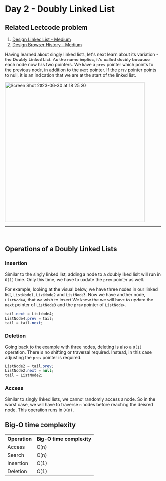 # Day 2 - Doubly Linked List

## Related Leetcode problem
1. <a href="https://github.com/Alisherka7/daily_challange_algorithm/blob/main/challenge/day1/ReverseLinkedList.java">Design Linked List - Medium</a>
2. <a href="https://github.com/Alisherka7/daily_challange_algorithm/blob/main/challenge/day1/MergeTwoLinkedList.java">Design Browser History - Medium</a>

Having learned about singly linked lists, let's next learn about its variation - the Doubly Linked List. As the name implies, it's called doubly because each node now has two pointers. We have a ```prev``` pointer which points to the previous node, in addition to the ```next``` pointer. If the ```prev``` pointer points to null, it is an indication that we are at the start of the linked list.

<img width="451" alt="Screen Shot 2023-06-30 at 18 25 30" src="https://github.com/Alisherka7/daily_challange_algorithm/assets/38793933/7d64b0bb-397c-4e97-a83a-e90560fe708a">

<hr>

<br>

## Operations of a Doubly Linked Lists

### Insertion 

Similar to the singly linked list, adding a node to a doubly liked lislt will run in ```O(1)``` time. Only this time, we have to update the ```prev``` pointer as well. 

For example, looking at the visual below, we have three nodes in our linked list, ```ListNode1```, ```ListNode2``` and ```ListNode3```. Now we have another node, ```ListNode4```, that we wish to insert We know the we will have to update the ```next``` pointer of ```ListNode3``` and the ```prev``` pointer of ```ListNode4```.

```java
tail.next = ListNode4;
ListNode4.prev = tail;
tail = tail.next;
```


### Deletion

Going back to the example with three nodes, deleting is also a ```O(1)``` operation.
There is no shifting or traversal required. Instead, in this case adjusting the ```prev``` pointer is required. 


```java
ListNode2 = tail.prev;
ListNode2.next = null;
tail = ListNode2;
```

### Access 
Similar to singly linked lists, we cannot randomly access a node. So in the worst case, we will have to traverse ```n``` nodes before reaching the deisred node. This operation runs in ```O(n)```.

## Big-O time complexity

<table>
<tr>
<th>Operation</th>
<th>Big-O time complexity</th>
</tr>
<tr>
<td>Access</td>
<td>O(n)</td>
<tr>
<tr>
<td>Search</td>
<td>O(n)</td>
<tr>
<tr>
<td>Insertion</td>
<td>O(1)</td>
<tr>
<tr>
<td>Deletion</td>
<td>O(1)</td>
<tr>
</table>

